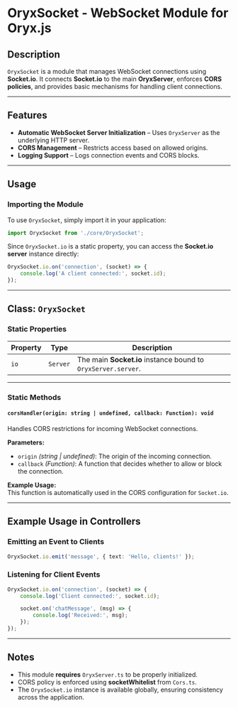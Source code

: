 # **OryxSocket - WebSocket Module for Oryx.js**  

## **Description**  
`OryxSocket` is a module that manages WebSocket connections using **Socket.io**. It connects **Socket.io** to the main **OryxServer**, enforces **CORS policies**, and provides basic mechanisms for handling client connections.  

---

## **Features**  
- **Automatic WebSocket Server Initialization** – Uses `OryxServer` as the underlying HTTP server.  
- **CORS Management** – Restricts access based on allowed origins.  
- **Logging Support** – Logs connection events and CORS blocks.  

---

## **Usage**  

### **Importing the Module**  
To use `OryxSocket`, simply import it in your application:  

```typescript
import OryxSocket from './core/OryxSocket';
```

Since `OryxSocket.io` is a static property, you can access the **Socket.io server** instance directly:

```typescript
OryxSocket.io.on('connection', (socket) => {
    console.log('A client connected:', socket.id);
});
```

---

## **Class: `OryxSocket`**  

### **Static Properties**  
| Property | Type | Description |
|----------|------|-------------|
| `io` | `Server` | The main **Socket.io** instance bound to `OryxServer.server`. |

---

### **Static Methods**  

#### **`corsHandler(origin: string | undefined, callback: Function): void`**  
Handles CORS restrictions for incoming WebSocket connections.  

**Parameters:**  
- `origin` _(string | undefined)_: The origin of the incoming connection.  
- `callback` _(Function)_: A function that decides whether to allow or block the connection.  

**Example Usage:**  
This function is automatically used in the CORS configuration for `Socket.io`.  

---

## **Example Usage in Controllers**  

### **Emitting an Event to Clients**
```typescript
OryxSocket.io.emit('message', { text: 'Hello, clients!' });
```

### **Listening for Client Events**
```typescript
OryxSocket.io.on('connection', (socket) => {
    console.log('Client connected:', socket.id);

    socket.on('chatMessage', (msg) => {
        console.log('Received:', msg);
    });
});
```

---

## **Notes**
- This module **requires** `OryxServer.ts` to be properly initialized.  
- CORS policy is enforced using **socketWhitelist** from `Cors.ts`.  
- The `OryxSocket.io` instance is available globally, ensuring consistency across the application.  

